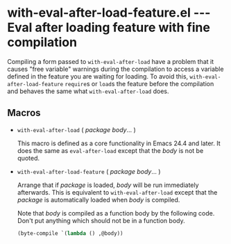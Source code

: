 with-eval-after-load-feature.el --- Eval after loading feature with fine compilation
====================================================================================

Compiling a form passed to `with-eval-after-load` have a problem that
it causes "free variable" warnings during the compilation to access a
variable defined in the feature you are waiting for loading.  To avoid
this, `with-eval-after-load-feature` `require`s or `load`s the feature
before the compilation and behaves the same what
`with-eval-after-load` does.

## Macros

- `with-eval-after-load` ( *package* *body*... )

  This macro is defined as a core functionality in Emacs 24.4 and
  later.  It does the same as `eval-after-load` except that the *body*
  is not be quoted.

- `with-eval-after-load-feature` ( *package* *body*... )

  Arrange that if *package* is loaded, *body* will be run immediately
  afterwards.  This is equivalent to `with-eval-after-load` except
  that the *package* is automatically loaded when *body* is compiled.

  Note that *body* is compiled as a function body by the following
  code.  Don't put anything which should not be in a function body.

  ```lisp
  (byte-compile `(lambda () ,@body))
  ```
